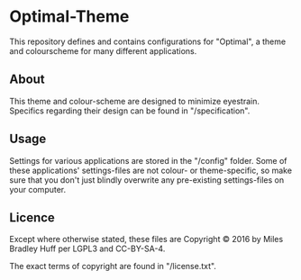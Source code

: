 <!----------------------------------------------------------------------------->
# Optimal-Theme

This repository defines and contains configurations for "Optimal", a theme and
colourscheme for many different applications.

<!----------------------------------------------------------------------------->
## About

This theme and colour-scheme are designed to minimize eyestrain.  Specifics
regarding their design can be found in "/specification".

<!----------------------------------------------------------------------------->
## Usage

Settings for various applications are stored in the "/config" folder.  Some of
these applications' settings-files are not colour- or theme-specific, so make
sure that you don't just blindly overwrite any pre-existing settings-files on
your computer.

<!----------------------------------------------------------------------------->
## Licence

Except where otherwise stated, these files are Copyright © 2016 by Miles
Bradley Huff per LGPL3 and CC-BY-SA-4.

The exact terms of copyright are found in "/license.txt".
